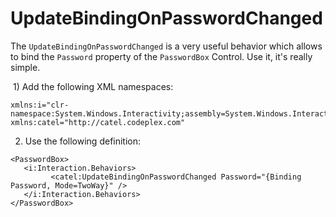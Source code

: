 # UpdateBindingOnPasswordChanged

The `UpdateBindingOnPasswordChanged` is a very useful behavior which allows to bind the `Password` property of the `PasswordBox` Control. Use it, it's really simple.

 1) Add the following XML namespaces:

```
xmlns:i="clr-namespace:System.Windows.Interactivity;assembly=System.Windows.Interactivity"
xmlns:catel="http://catel.codeplex.com"
```

2) Use the following definition:

```
<PasswordBox>
   <i:Interaction.Behaviors>
         <catel:UpdateBindingOnPasswordChanged Password="{Binding Password, Mode=TwoWay}" />
   </i:Interaction.Behaviors>
</PasswordBox>
```